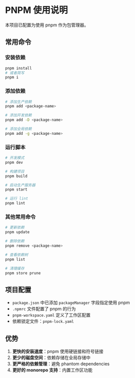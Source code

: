 # PNPM 使用说明

本项目已配置为使用 pnpm 作为包管理器。

## 常用命令

### 安装依赖
```bash
pnpm install
# 或者简写
pnpm i
```

### 添加依赖
```bash
# 添加生产依赖
pnpm add <package-name>

# 添加开发依赖
pnpm add -D <package-name>

# 添加全局依赖
pnpm add -g <package-name>
```

### 运行脚本
```bash
# 开发模式
pnpm dev

# 构建项目
pnpm build

# 启动生产服务器
pnpm start

# 运行 lint
pnpm lint
```

### 其他常用命令
```bash
# 更新依赖
pnpm update

# 删除依赖
pnpm remove <package-name>

# 查看依赖树
pnpm list

# 清理缓存
pnpm store prune
```

## 项目配置

- `package.json` 中已添加 `packageManager` 字段指定使用 pnpm
- `.npmrc` 文件配置了 pnpm 的行为
- `pnpm-workspace.yaml` 定义了工作区配置
- 依赖锁定文件：`pnpm-lock.yaml`

## 优势

1. **更快的安装速度**：pnpm 使用硬链接和符号链接
2. **更少的磁盘空间**：依赖存储在全局存储中
3. **更严格的依赖管理**：避免 phantom dependencies
4. **更好的 monorepo 支持**：内置工作区功能 